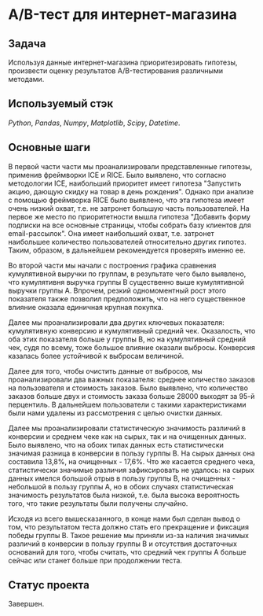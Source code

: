 # A/B-тест для интернет-магазина


## Задача
Используя данные интернет-магазина приоритезировать гипотезы, произвести оценку результатов A/B-тестирования различными методами.

## Используемый стэк
*Python*, *Pandas*, *Numpy*, *Matplotlib*, *Scipy*, *Datetime*.

## Основные шаги
В первой части части мы проанализировали представленные гипотезы, применив фреймворки ICE и RICE. Было выявлено, что согласно методологии ICE, наибольший приоритет имеет гипотеза "Запустить акцию, дающую скидку на товар в день рождения". Однако при анализе с помощью фреймворка RICE было выявлено, что эта гипотеза имеет очень низкий охват, т.е. не затронет большую часть пользователей. На первое же место по приоритетности вышла гипотеза "Добавить форму подписки на все основные страницы, чтобы собрать базу клиентов для email-рассылок". Она имеет наибольший охват, т.е. затронет наибольшее количество пользователей относительно других гипотез. Таким, образом, в дальнейшем рекомендуется проверять именно ее.

Во второй части мы начали с построения графика сравнения кумулятивной выручки по группам, в результате чего было выявлено, что кумулятивня выручка группы B существенно выше кумулятивной выручки группы A. Впрочем, резкий одномоментный рост этого показателя также позволил предположить, что на него существенное влияние оказала единичная крупная покупка. 

Далее мы проанализировали два других ключевых показателя: кумулятивную конверсию и кумулятивный средний чек. Оказалость, что оба этих показателя больше у группы В, но на кумулятивный средний чек, судя по всему, тоже большое влияние оказали выбросы. Конверсия казалась более устойчивой к выбросам величиной.

Далее для того, чтобы очистить данные от выбросов, мы проанализировали два важных показателя: среднее количество заказов на пользователя и стоимость заказов. Было выявлено, что количество заказов больше двух и стоимость заказа больше 28000 выходят за 95-й перцентиль. В дальнейшем пользователи с такими характеристиками были нами удалены из рассмотрения с целью очистки данных.

Далее мы проанализировали статистическую значимость различий в конверсии и среднем чеке как на сырых, так и на очищенных данных. Было выявлено, что на обоих типах данных есть статистически значимая разница в конверсии в пользу гурппы B. На сырых данных она составила 13,8%, на очищенных - 17,6%. Что же касается среднего чека, статистически значимые различия зафиксировать не удалось: на сырых данных имелся большой отрыв в пользу группы B, на очищенных - небольшой в пользу группы А, но в обоих случаях статистическая значимость результатов была низкой, т.е. была высока вероятность того, что такие результаты были получены случайно.

Исходя из всего вышесказанного, в конце нами был сделан вывод о том, что результатом теста должно стать его прекращение и фиксация победы группы B. Такое решение мы приняли из-за наличия значимых различий в конверсии в пользу группы B и отсутствия достаточных оснований для того, чтобы считать, что средний чек группы А больше сейчас или станет больше при продолжении теста.

## Статус проекта

Завершен.
